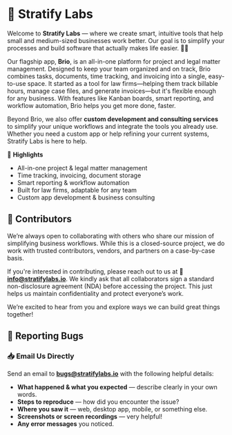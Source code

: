 # 🚀 Stratify Labs

Welcome to **Stratify Labs** — where we create smart, intuitive tools that help small and medium-sized businesses work better. Our goal is to simplify your processes and build software that actually makes life easier. 🧠💼

Our flagship app, **Brio**, is an all-in-one platform for project and legal matter management. Designed to keep your team organized and on track, Brio combines tasks, documents, time tracking, and invoicing into a single, easy-to-use space. It started as a tool for law firms—helping them track billable hours, manage case files, and generate invoices—but it's flexible enough for any business. With features like Kanban boards, smart reporting, and workflow automation, Brio helps you get more done, faster.

Beyond Brio, we also offer **custom development and consulting services** to simplify your unique workflows and integrate the tools you already use. Whether you need a custom app or help refining your current systems, Stratify Labs is here to help.

📌 **Highlights**  
- All-in-one project & legal matter management  
- Time tracking, invoicing, document storage  
- Smart reporting & workflow automation  
- Built for law firms, adaptable for any team  
- Custom app development & business consulting  



## 🙌 Contributors

We’re always open to collaborating with others who share our mission of simplifying business workflows. While this is a closed-source project, we do work with trusted contributors, vendors, and partners on a case-by-case basis.

If you're interested in contributing, please reach out to us at 📧 **info@stratifylabs.io**. We kindly ask that all collaborators sign a standard non-disclosure agreement (NDA) before accessing the project. This just helps us maintain confidentiality and protect everyone’s work.

We’re excited to hear from you and explore ways we can build great things together!


## 🐛 Reporting Bugs

### 📥 Email Us Directly
Send an email to **bugs@stratifylabs.io** with the following helpful details:
- **What happened & what you expected** — describe clearly in your own words.
- **Steps to reproduce** — how did you encounter the issue?
- **Where you saw it** — web, desktop app, mobile, or something else.
- **Screenshots or screen recordings** — very helpful!
- **Any error messages** you noticed.
